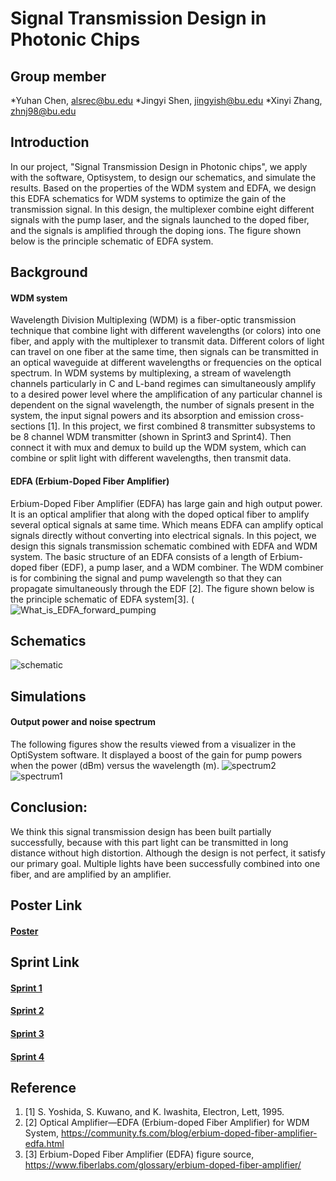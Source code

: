 # Signal Transmission Design in Photonic Chips

## Group member
*Yuhan Chen, alsrec@bu.edu
*Jingyi Shen, jingyish@bu.edu
*Xinyi Zhang, zhnj98@bu.edu

## Introduction
In our project, "Signal Transmission Design in Photonic chips", we apply with the software, Optisystem, to design our schematics, and simulate the results. Based on the properties of the WDM system and EDFA, we design this EDFA schematics for WDM systems to optimize the gain of the transmission signal. In this design, the multiplexer combine eight different signals with the pump laser, and the signals launched to the doped fiber, and the signals is amplified through the doping ions. The figure shown below is the principle schematic of EDFA system.

## Background
#### WDM system
Wavelength Division Multiplexing (WDM) is a fiber-optic transmission technique that combine light with different wavelengths (or colors) into one fiber, and apply with the multiplexer to transmit data. Different colors of light can travel on one fiber at the same time, then signals can be transmitted in an optical waveguide at different wavelengths or frequencies on the optical spectrum. In WDM systems by multiplexing, a stream of wavelength channels particularly in C and L-band regimes can simultaneously amplify to a desired power level where the amplification of any particular channel is dependent on the signal wavelength, the number of signals present in the system, the input signal powers and its absorption and emission cross-sections [1]. In this project, we first combined 8 transmitter subsystems to be 8 channel WDM transmitter (shown in Sprint3 and Sprint4). Then connect it with mux and demux to build up the WDM system, which can combine or split light with different wavelengths, then transmit data. 

#### EDFA (Erbium-Doped Fiber Amplifier)
Erbium-Doped Fiber Amplifier (EDFA) has large gain and high output power. It is an optical amplifier that along with the doped optical fiber to amplify several  optical signals at same time. Which means EDFA can amplify optical signals directly without converting into electrical signals. In this poject, we design this signals transmission schematic combined with EDFA and WDM system. The basic structure of an EDFA consists of a length of Erbium-doped fiber (EDF), a pump laser, and a WDM combiner. The WDM combiner is for combining the signal and pump wavelength so that they can propagate simultaneously through the EDF [2]. The figure shown below is the principle schematic of EDFA system[3].
(![What_is_EDFA_forward_pumping](https://user-images.githubusercontent.com/90426866/146406262-11b68b56-143a-473b-a3ea-2690affdab40.png)

## Schematics
![schematic](https://user-images.githubusercontent.com/90426866/146411600-41443697-1224-4480-8830-d4b5b7ef5801.JPG)

## Simulations
#### Output power and noise spectrum 
The following figures show the results viewed from a visualizer in the OptiSystem software. It displayed a boost of the gain for pump powers when the power (dBm) versus the wavelength (m).
![spectrum2](https://user-images.githubusercontent.com/90426866/146411074-3e93b646-b064-4d72-8bdb-9fe0924993bf.JPG)
![spectrum1](https://user-images.githubusercontent.com/90426866/146411043-1600003e-3020-4748-a4f3-f23cf6ce91ac.JPG)


## Conclusion:
We think this signal transmission design has been built partially successfully, because with this part light can be transmitted in long distance without high distortion. Although the design is not perfect, it satisfy our primary goal. Multiple lights have been successfully combined into one fiber, and are amplified by an amplifier. 

## Poster Link
#### [Poster](https://docs.google.com/presentation/d/11vBK19e3JnWAzDKyC5hz2bTcq70_URKFLjz7jSAr5Ls/edit#slide=id.g106a4863df6_2_11)

## Sprint Link
#### [Sprint 1](https://docs.google.com/presentation/d/13f7-M4Ozyy60VHOJVp_0sXjAn0Q7F3sJRxwd86_Unww/edit#slide=id.p)
#### [Sprint 2](https://docs.google.com/presentation/d/1QKz9lBUuWOXDW8q7zqsBB_cB4_tMfTXbOShkj6dXukg/edit#slide=id.p1)
#### [Sprint 3](https://github.com/jingyish/Signal-Transmission-Design-in-Photonic-Chips/blob/main/ECE601%20Sprint%203.pdf)
#### [Sprint 4](https://github.com/jingyish/Signal-Transmission-Design-in-Photonic-Chips/blob/main/EC601%20Sprint4.pdf)

## Reference
1. [1] S. Yoshida, S. Kuwano, and K. Iwashita, Electron, Lett, 1995. 
2. [2] Optical Amplifier—EDFA (Erbium-doped Fiber Amplifier) for WDM System, https://community.fs.com/blog/erbium-doped-fiber-amplifier-edfa.html
3. [3] Erbium-Doped Fiber Amplifier (EDFA) figure source, https://www.fiberlabs.com/glossary/erbium-doped-fiber-amplifier/

 
